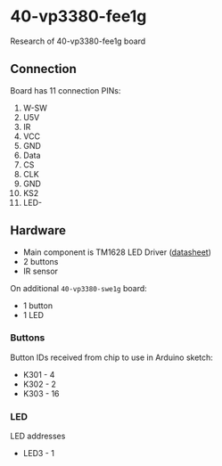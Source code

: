 # 40-vp3380-fee1g
Research of 40-vp3380-fee1g board

## Connection
Board has 11 connection PINs:  
1. W-SW
2. U5V
3. IR
4. VCC
5. GND
6. Data
7. CS
8. CLK
9. GND
10. KS2
11. LED-


## Hardware
* Main component is TM1628 LED Driver ([datasheet](https://datasheetspdf.com/pdf-file/730553/TitanMicroElectronics/TM1628/1))
* 2 buttons
* IR sensor
  
On additional `40-vp3380-swe1g` board:
* 1 button
* 1 LED

### Buttons
Button IDs received from chip to use in Arduino sketch:
* K301 - 4
* K302 - 2
* K303 - 16

### LED
LED addresses
* LED3 - 1